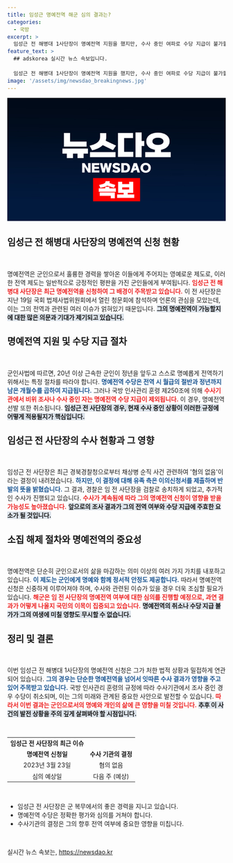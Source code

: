 ```yaml
---
title: 임성근 명예전역 해군 심의 결과는?
categories:
  - 국방
excerpt: >
  임성근 전 해병대 1사단장이 명예전역 지원을 했지만, 수사 중인 여파로 수당 지급이 불가할 위기에 처했다. 그의 명예로운 퇴직은 과연 어떻게 될까?
feature_text: >
  ## adskorea 실시간 뉴스 속보입니다.

  임성근 전 해병대 1사단장이 명예전역 지원을 했지만, 수사 중인 여파로 수당 지급이 불가할 위기에 처했다. 그의 명예로운 퇴직은 과연 어떻게 될까?
image: '/assets/img/newsdao_breakingnews.jpg'
---
```


<p><img src="/assets/img/newsdao_breakingnews.jpg" alt="adskorea 속보" /></p>

<h2 data-ke-size="size26">임성근 전 해병대 사단장의 명예전역 신청 현황</h2>

<p data-ke-size="size16">&nbsp;</p>

<p>명예전역은 군인으로서 훌륭한 경력을 쌓아온 이들에게 주어지는 영예로운 제도로, 이러한 전역 제도는 일반적으로 긍정적인 평판을 가진 군인들에게 부여됩니다. <b><span style="color: #ee2323;">임성근 전 해병대 사단장은 최근 명예전역을 신청하여 그 배경이 주목받고 있습니다.</span></b>  이 전 사단장은 지난 19일 국회 법제사법위원회에서 열린 청문회에 참석하며 언론의 관심을 모았는데, 이는 그의 전역과 관련된 여러 이슈가 얽혀있기 때문입니다. <b><span style="background-color: #21538527;">그의 명예전역이 가능할지에 대한 많은 의문과 기대가 제기되고 있습니다.</span></b> </p>

<h2 data-ke-size="size26">명예전역 지원 및 수당 지급 절차</h2>

<p data-ke-size="size16">&nbsp;</p>

<p>군인사법에 따르면, 20년 이상 근속한 군인이 정년을 앞두고 스스로 명예롭게 전역하기 위해서는 특정 절차를 따라야 합니다. <b><span style="color: #1a5490;">명예전역 수당은 전역 시 월급의 절반과 정년까지 남은 개월수를 곱하여 지급됩니다.</span></b> 그러나 국방 인사관리 훈령 제250조에 의해 <b><span style="color: #ee2323;">수사기관에서 비위 조사나 수사 중인 자는 명예전역 수당 지급이 제외됩니다.</span></b> 이 경우, 명예전역 선발 또한 취소됩니다. <b><span style="background-color: #21538527;">임성근 전 사단장의 경우, 현재 수사 중인 상황이 이러한 규정에 어떻게 적용될지가 핵심입니다.</span></b> </p>

<h2 data-ke-size="size26">임성근 전 사단장의 수사 현황과 그 영향</h2>

<p data-ke-size="size16">&nbsp;</p>

<p>임성근 전 사단장은 최근 경북경찰청으로부터 채상병 순직 사건 관련하여 '혐의 없음'이라는 결정이 내려졌습니다. <b><span style="color: #1a5490;">하지만, 이 결정에 대해 유족 측은 이의신청서를 제출하며 반발의 뜻을 밝혔습니다.</span></b> 그 결과, 경찰은 임 전 사단장을 검찰로 송치하게 되었고, 추가적인 수사가 진행되고 있습니다. <b><span style="color: #ee2323;">수사가 계속됨에 따라 그의 명예전역 신청이 영향을 받을 가능성도 높아졌습니다.</span></b> <b><span style="background-color: #21538527;">앞으로의 조사 결과가 그의 전역 여부와 수당 지급에 주효한 요소가 될 것입니다.</span></b> </p>

<h2 data-ke-size="size26">소집 해제 절차와 명예전역의 중요성</h2>

<p data-ke-size="size16">&nbsp;</p>

<p>명예전역은 단순히 군인으로서의 삶을 마감하는 의미 이상의 여러 가지 가치를 내포하고 있습니다. <b><span style="color: #1a5490;">이 제도는 군인에게 명예와 함께 정서적 안정도 제공합니다.</span></b> 따라서 명예전역 신청은 신중하게 이루어져야 하며, 수사와 관련된 이슈가 있을 경우 더욱 조심할 필요가 있습니다. <b><span style="color: #ee2323;">해군은 임 전 사단장의 명예전역 여부에 대한 심의를 진행할 예정으로, 과연 결과가 어떻게 나올지 국민의 이목이 집중되고 있습니다.</span></b> <b><span style="background-color: #21538527;">명예전역의 취소나 수당 지급 불가가 그의 여생에 미칠 영향도 무시할 수 없습니다.</span></b> </p>

<h2 data-ke-size="size26">정리 및 결론</h2>

<p data-ke-size="size16">&nbsp;</p>

<p>이번 임성근 전 해병대 1사단장의 명예전역 신청은 그가 처한 법적 상황과 밀접하게 연관되어 있습니다. <b><span style="color: #1a5490;">그의 경우는 단순한 명예전역을 넘어서 잇따른 수사 결과가 영향을 주고 있어 주목받고 있습니다.</span></b> 국방 인사관리 훈령의 규정에 따라 수사기관에서 조사 중인 경우 수당이 취소되며, 이는 그의 미래와 관계된 중요한 사안으로 발전할 수 있습니다. <b><span style="color: #ee2323;">따라서 이번 결과는 군인으로서의 명예와 개인의 삶에 큰 영향을 미칠 것입니다.</span></b> <b><span style="background-color: #21538527;">추후 이 사건의 발전 상황을 주의 깊게 살펴봐야 할 시점입니다.</span></b> </p>

<p data-ke-size="size16">&nbsp;</p>

<table>
<tr>
<td style="text-align: center; height: 17px;"><b>임성근 전 사단장의 최근 이슈</b></td>
</tr>
<tr>
<td style="text-align: center; height: 17px;"><b>명예전역 신청일</b></td>
<td style="text-align: center; height: 17px;"><b>수사 기관의 결정</b></td>
</tr>
<tr>
<td style="text-align: center; height: 17px;">2023년 3월 23일</td>
<td style="text-align: center; height: 17px;">혐의 없음</td>
</tr>
<tr>
<td style="text-align: center; height: 17px;">심의 예상일</td>
<td style="text-align: center; height: 17px;">다음 주 (예상)</td>
</tr>
</table>

<p data-ke-size="size16">&nbsp;</p>

<ul>
<li>임성근 전 사단장은 군 복무에서의 좋은 경력을 지니고 있습니다.</li>
<li>명예전역 수당은 정확한 평가와 심의를 거쳐야 합니다.</li>
<li>수사기관의 결정은 그의 향후 전역 여부에 중요한 영향을 미칩니다.</li>
</ul>

<p data-ke-size="size16">&nbsp;</p>
실시간 뉴스 속보는, <a href="https://newsdao.kr" rel="dofollow">https://newsdao.kr</a>


